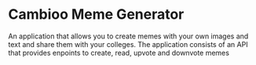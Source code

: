 # Cambioo Meme Generator

An application that allows you to create memes with your own images and text and share them with your colleges.
The application consists of an API that provides enpoints to create, read, upvote and downvote memes